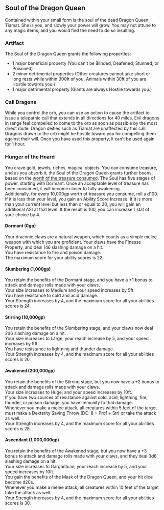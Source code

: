 ## Soul of the Dragon Queen
Contained within your small form is the soul of the dead Dragon Queen, Tiamat. She is you, and slowly your power will grow. 
You may not attune to any magic items, and you would find the need to do so insulting.  

### Artifact
The Soul of the Dragon Queen grants the following properties: 
- 1 major beneficial property (You can't be Blinded, Deafened, Stunned, or Poisoned)
- 2 minor detrimental properties (Other creatures cannot take short or long rests while within 300ft of you, Animals within 30ft of you are Hostile towards you )
- 1 major detrimental property (Giants are always Hostile towards you.)

### Call Dragons
While you control the orb, you can use an action to cause the artifact to issue a telepathic call that extends in all directions for 40 miles. Evil dragons in range feel compelled to come to the orb as soon as possible by the most direct route. Dragon deities such as Tiamat are unaffected by this call. Dragons drawn to the orb might be hostile toward you for compelling them against their will. Once you have used this property, it can't be used again for 1 hour.

### Hunger of the Hoard
You crave gold, jewels, riches, magical objects. You can consume treasure, and as you absorb it, the Soul of the Dragon Queen grants further boons, based on the [worth of the treasure consumed](https://drive.google.com/file/d/0B8XAiXpOfz9cMWt1RTBicmpmUDg/view?resourcekey=0-ceHUken0_UhQ3Apa6g4SJA). 
The Soul has five stages of power, starting with Dormant. Once an acceptable level of treasure has been consumed, it will become closer to fully awakening.  
Additionally, for every 10,000gp worth of treasure you consume, roll a d100. If it is less than your level, you gain an Ability Score Increase. 
If it is more than your current level but less than or equal to 20, you will gain an additional ASI at that level. If the result is 100, you can increase 1 stat of your choice by 4. 

#### Dormant (0gp)
Your draconic claws are a natural weapon, which counts as a simple melee weapon with which you are proficient. 
Your claws have the Finesse Property, and deal 1d6 slashing damage on a hit. \
You have resistance to fire and poison damage. \
The maximum score for your ability scores is 22. 

#### Slumbering (1,000gp)
You retain the benefits of the Dormant stage, and you have a +1 bonus to attack and damage rolls made with your claws. \
Your size increases to Medium and your speed increases by 5ft. \
You have resistance to cold and acid damage. \
Your Strength increases by 4, and the maximum score for all your abilities scores is 24.  

#### Stirring (10,000gp)
You retain the benefits of the Slumbering stage, and your claws now deal 2d6 slashing damage on a hit. \
Your size increases to Large, your reach increase by 5, and your speed increases by 5ft. \
You have resistance to lightning and thunder damage. \
Your Strength increases by 4, and the maximum score for all your abilities scores is 26.  

#### Awakened (200,000gp)
You retain the benefits of the Stirring stage, but you now have a +2 bonus to attack and damage rolls made with your claws. \
Your size increases to Huge, and your speed increases by 10ft. \
If you have two sources of resistance against cold, acid, lightning, fire, thunder, or poison damage, you have immunity to that damage. \
Whenever you make a melee attack, all creatures within 5 feet of the target must make a Dexterity Saving Throw (DC: 8 + Prof + Str) or take the attack as well. \
Your Strength increases by 4, and the maximum score for all your abilities scores is 28.  

#### Ascendant (1,000,000gp)
You retain the benefits of the Awakened stage, but you now have a +3 bonus to attack and damage rolls made with your claws, and they deal 3d6 slashing damage on a hit. \
Your size increases to Gargantuan, your reach increase by 5, and your speed increases by 10ft. \
You gain the benefits of the Mask of the Dragon Queen, and your hit dice become d20s. \
Whenever you make a melee attack, all creatures within 10 feet of the target take the attack as well. \
Your Strength increases by 4, and the maximum score for all your abilities scores is 30. 

